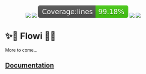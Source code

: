 <p align='center'>
	<img src="https://img.shields.io/github/package-json/v/flowi-dev/core?color=green&style=flat"></img>
	<img src="https://img.shields.io/github/license/flowi-dev/core"></img>
	<img src="https://github.com/flowi-dev/core/blob/main/coverage/badge-lines.svg"></img>
	<img src="https://img.shields.io/github/issues/flowi-dev/core"></img>
	<img src="https://img.shields.io/github/repo-size/flowi-dev/core"></img>
</p>

# ✨🌊 Flowi 🌊✨

More to come...

## [Documentation](/docs/modules.md)
